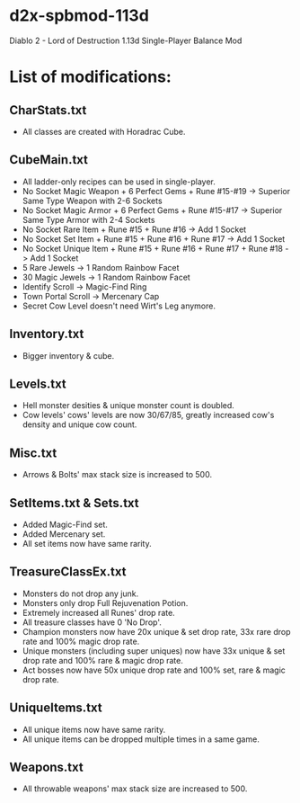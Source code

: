 # d2x-spbmod-113d
Diablo 2 - Lord of Destruction 1.13d Single-Player Balance Mod

# List of modifications:
## CharStats.txt
- All classes are created with Horadrac Cube.
## CubeMain.txt
- All ladder-only recipes can be used in single-player.
- No Socket Magic Weapon + 6 Perfect Gems + Rune #15-#19 -> Superior Same Type Weapon with 2-6 Sockets
- No Socket Magic Armor + 6 Perfect Gems + Rune #15-#17 -> Superior Same Type Armor with 2-4 Sockets
- No Socket Rare Item + Rune #15 + Rune #16 -> Add 1 Socket
- No Socket Set Item + Rune #15 + Rune #16 + Rune #17 -> Add 1 Socket
- No Socket Unique Item + Rune #15 + Rune #16 + Rune #17 + Rune #18 -> Add 1 Socket
- 5 Rare Jewels -> 1 Random Rainbow Facet
- 30 Magic Jewels -> 1 Random Rainbow Facet
- Identify Scroll -> Magic-Find Ring
- Town Portal Scroll -> Mercenary Cap
- Secret Cow Level doesn't need Wirt's Leg anymore.
## Inventory.txt
- Bigger inventory & cube.
## Levels.txt
- Hell monster desities & unique monster count is doubled.
- Cow levels' cows' levels are now 30/67/85, greatly increased cow's density and unique cow count.
## Misc.txt
- Arrows & Bolts' max stack size is increased to 500.
## SetItems.txt & Sets.txt
- Added Magic-Find set.
- Added Mercenary set.
- All set items now have same rarity.
## TreasureClassEx.txt
- Monsters do not drop any junk.
- Monsters only drop Full Rejuvenation Potion.
- Extremely increased all Runes' drop rate.
- All treasure classes have 0 'No Drop'.
- Champion monsters now have 20x unique & set drop rate, 33x rare drop rate and 100% magic drop rate.
- Unique monsters (including super uniques) now have 33x unique & set drop rate and 100% rare & magic drop rate.
- Act bosses now have 50x unique drop rate and 100% set, rare & magic drop rate.
## UniqueItems.txt
- All unique items now have same rarity.
- All unique items can be dropped multiple times in a same game.
## Weapons.txt
- All throwable weapons' max stack size are increased to 500.
